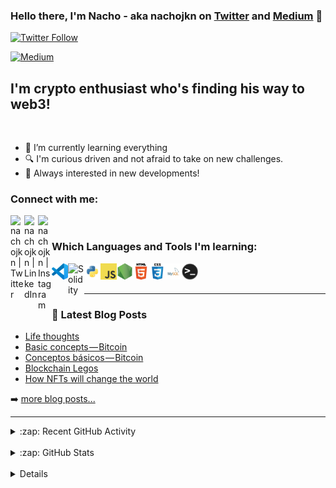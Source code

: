 <link href:"./style.css" rel="stylesheet"></link>

### Hello there, I'm Nacho - aka nachojkn on [Twitter][twitter] and [Medium][medium] 👋

[![Twitter Follow](https://img.shields.io/twitter/follow/nachojkn?color=1DA1F2&logo=Twitter&style=for-the-badge)](https://twitter.com/nachojkn?ref_src=twsrc%5Etfw)

[![Medium](https://img.shields.io/badge/-Follow%20%40nachojkn%20on%20Medium-%230F3B54?logo=medium&style=for-the-badge&link=https://nachojkn.medium.com/)](https://nachojkn.medium.com/)

## I'm crypto enthusiast who's finding his way to web3!

<br />

- 🌱 I’m currently learning everything
- 🔍 I'm curious driven and not afraid to take on new challenges.
- 📄 Always interested in new developments!

### Connect with me:

[<img align="left" alt="nachojkn | Twitter" width="22px" src="https://cdn.jsdelivr.net/npm/simple-icons@v3/icons/twitter.svg" />][twitter]
[<img align="left" alt="nachojkn | LinkedIn" width="22px" src="https://cdn.jsdelivr.net/npm/simple-icons@v3/icons/linkedin.svg" />][linkedin]
[<img align="left" alt="nachojkn | Instagram" width="22px" src="https://cdn.jsdelivr.net/npm/simple-icons@v3/icons/medium.svg" />][medium]

<br />

### Which Languages and Tools I'm learning:

<img align="left" alt="Visual Studio Code" width="26px" src="https://raw.githubusercontent.com/github/explore/80688e429a7d4ef2fca1e82350fe8e3517d3494d/topics/visual-studio-code/visual-studio-code.png" />

<img align="left" alt="Solidity" width="26px" src="https://solidity-by-example.org/static/media/logo.9a07f18c.svg" />

<img align="left" alt="Solidity" width="26px" src="https://raw.githubusercontent.com/github/explore/80688e429a7d4ef2fca1e82350fe8e3517d3494d/topics/python/python.png" />

<img align="left" alt="JavaScript" width="26px" src="https://raw.githubusercontent.com/github/explore/80688e429a7d4ef2fca1e82350fe8e3517d3494d/topics/javascript/javascript.png" />

<img align="left" alt="Node.js" width="26px" src="https://raw.githubusercontent.com/github/explore/80688e429a7d4ef2fca1e82350fe8e3517d3494d/topics/nodejs/nodejs.png" />

<img align="left" alt="HTML5" width="26px" src="https://raw.githubusercontent.com/github/explore/80688e429a7d4ef2fca1e82350fe8e3517d3494d/topics/html/html.png" />

<img align="left" alt="CSS3" width="26px" src="https://raw.githubusercontent.com/github/explore/80688e429a7d4ef2fca1e82350fe8e3517d3494d/topics/css/css.png" />

<img align="left" alt="MySQL" width="26px" src="https://raw.githubusercontent.com/github/explore/80688e429a7d4ef2fca1e82350fe8e3517d3494d/topics/mysql/mysql.png" />

<img align="left" alt="Terminal" width="26px" src="https://raw.githubusercontent.com/github/explore/80688e429a7d4ef2fca1e82350fe8e3517d3494d/topics/terminal/terminal.png" />

<br />
<br />

---

### 📕 Latest Blog Posts

<!-- BLOG-POST-LIST:START -->
- [Life thoughts](https://nachojkn.medium.com/life-thoughts-4e611e9d6a13?source=rss-1d7488818b40------2)
- [Basic concepts — Bitcoin](https://nachojkn.medium.com/basic-concepts-bitcoin-3866fb15b26e?source=rss-1d7488818b40------2)
- [Conceptos básicos — Bitcoin](https://nachojkn.medium.com/conceptos-b%C3%A1sicos-bitcoin-5ee95d62fb33?source=rss-1d7488818b40------2)
- [Blockchain Legos](https://nachojkn.medium.com/blockchain-legos-d39444c04fd1?source=rss-1d7488818b40------2)
- [How NFTs will change the world](https://blog.personalitynft.com/how-nfts-will-change-the-world-ade792f9a29b?source=rss-1d7488818b40------2)
<!-- BLOG-POST-LIST:END -->

➡️ [more blog posts...](https://nachojkn.medium.com)

---

<details>
  <summary>:zap: Recent GitHub Activity</summary>
  
<!--START_SECTION:activity-->

<!--END_SECTION:activity-->

</details>
<br />
<details>
  <summary>:zap: GitHub Stats</summary>
  
  <img align="left" alt="nachojkn's GitHub Stats" src="https://github-readme-stats.nachojkn.vercel.app/api?username=nachojkn&count_private=true&show_icons=true&hide_border=true&theme=github_dark" />

</details>
<br />
<details>

[![Top Langs](https://github-readme-stats.vercel.app/api/top-langs/?username=nachojkn&layout=compact&theme=radical)](https://github.com/anuraghazra/github-readme-stats)

</details>

[twitter]: https://twitter.com/nachojkn
[medium]: https://nachojkn.medium.com/
[linkedin]: https://www.linkedin.com/in/ignacio-jakin/?locale=en_US
